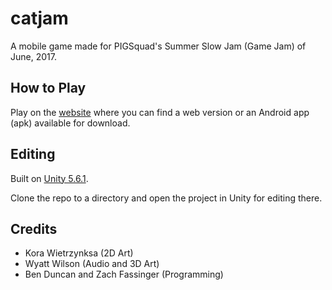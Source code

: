 # catjam
A mobile game made for PIGSquad's Summer Slow Jam (Game Jam) of June, 2017.

## How to Play

Play on the [website](http://gamejolt.com/dashboard/games/264533) where you can find a web version
or an Android app (apk) available for download.

## Editing
Built on [Unity 5.6.1](https://unity3d.com/).

Clone the repo to a directory and open the project in Unity for editing there.

## Credits
- Kora Wietrzynksa (2D Art)
- Wyatt Wilson (Audio and 3D Art)
- Ben Duncan and Zach Fassinger (Programming)
